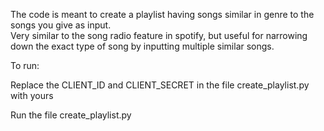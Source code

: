 The code is meant to create a playlist having songs similar in genre to the songs you give as input.  
Very similar to the song radio feature in spotify, but useful for narrowing down the exact type of song by inputting multiple similar songs.  

  
To run:  

Replace the CLIENT_ID and CLIENT_SECRET in the file create_playlist.py with yours  

Run the file create_playlist.py

